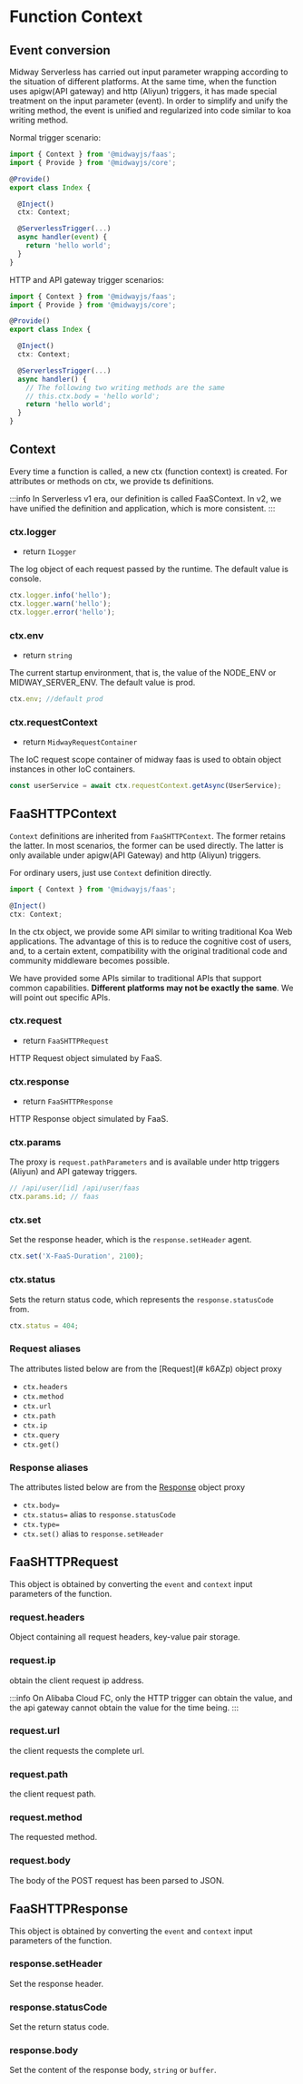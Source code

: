 # Function Context

## Event conversion

Midway Serverless has carried out input parameter wrapping according to the situation of different platforms. At the same time, when the function uses apigw(API gateway) and http (Aliyun) triggers, it has made special treatment on the input parameter (event). In order to simplify and unify the writing method, the event is unified and regularized into code similar to koa writing method.

Normal trigger scenario:

```typescript
import { Context } from '@midwayjs/faas';
import { Provide } from '@midwayjs/core';

@Provide()
export class Index {

  @Inject()
  ctx: Context;

  @ServerlessTrigger(...)
  async handler(event) {
  	return 'hello world';
  }
}
```

HTTP and API gateway trigger scenarios:

```typescript
import { Context } from '@midwayjs/faas';
import { Provide } from '@midwayjs/core';

@Provide()
export class Index {

  @Inject()
  ctx: Context;

  @ServerlessTrigger(...)
  async handler() {
    // The following two writing methods are the same
    // this.ctx.body = 'hello world';
    return 'hello world';
  }
}
```

## Context

Every time a function is called, a new ctx (function context) is created. For attributes or methods on ctx, we provide ts definitions.

:::info
In Serverless v1 era, our definition is called FaaSContext. In v2, we have unified the definition and application, which is more consistent.
:::

### ctx.logger

- return `ILogger`

The log object of each request passed by the runtime. The default value is console.

```typescript
ctx.logger.info('hello');
ctx.logger.warn('hello');
ctx.logger.error('hello');
```

### ctx.env

- return `string`

The current startup environment, that is, the value of the NODE_ENV or MIDWAY_SERVER_ENV. The default value is prod.

```typescript
ctx.env; //default prod
```

### ctx.requestContext

- return `MidwayRequestContainer`

The IoC request scope container of midway faas is used to obtain object instances in other IoC containers.

```typescript
const userService = await ctx.requestContext.getAsync(UserService);
```

## FaaSHTTPContext

`Context` definitions are inherited from `FaaSHTTPContext`. The former retains the latter. In most scenarios, the former can be used directly. The latter is only available under apigw(API Gateway) and http (Aliyun) triggers.

For ordinary users, just use `Context` definition directly.

```typescript
import { Context } from '@midwayjs/faas';

@Inject()
ctx: Context;
```

In the ctx object, we provide some API similar to writing traditional Koa Web applications. The advantage of this is to reduce the cognitive cost of users, and, to a certain extent, compatibility with the original traditional code and community middleware becomes possible.

We have provided some APIs similar to traditional APIs that support common capabilities. **Different platforms may not be exactly the same**. We will point out specific APIs.

### ctx.request

- return `FaaSHTTPRequest`

HTTP Request object simulated by FaaS.

### ctx.response

- return `FaaSHTTPResponse`

HTTP Response object simulated by FaaS.

### **ctx.params**

The proxy is `request.pathParameters` and is available under http triggers (Aliyun) and API gateway triggers.

```typescript
// /api/user/[id] /api/user/faas
ctx.params.id; // faas
```

### ctx.set

Set the response header, which is the `response.setHeader` agent.

```typescript
ctx.set('X-FaaS-Duration', 2100);
```

### ctx.status

Sets the return status code, which represents the `response.statusCode` from.

```typescript
ctx.status = 404;
```



### Request aliases

The attributes listed below are from the [Request](# k6AZp) object proxy

- `ctx.headers`
- `ctx.method`
- `ctx.url`
- `ctx.path`
- `ctx.ip`
- `ctx.query`
- `ctx.get()`

### Response aliases

The attributes listed below are from the [Response](#kfTOD) object proxy

- `ctx.body=`
- `ctx.status=` alias to `response.statusCode`
- `ctx.type=`
- `ctx.set()` alias to `response.setHeader`



## FaaSHTTPRequest

This object is obtained by converting the `event` and `context` input parameters of the function.

### request.headers

Object containing all request headers, key-value pair storage.

### request.ip

obtain the client request ip address.

:::info
On Alibaba Cloud FC, only the HTTP trigger can obtain the value, and the api gateway cannot obtain the value for the time being.
:::

### request.url

the client requests the complete url.

### request.path

the client request path.

### request.method

The requested method.

### request.body

The body of the POST request has been parsed to JSON.

## FaaSHTTPResponse

This object is obtained by converting the `event` and `context` input parameters of the function.

### response.setHeader

Set the response header.

### response.statusCode

Set the return status code.

### response.body

Set the content of the response body, `string` or `buffer`.
